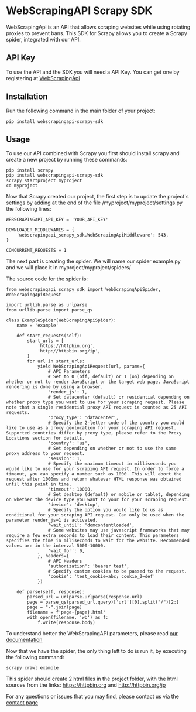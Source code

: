 # WebScrapingAPI Scrapy SDK

WebScrapingApi is an API that allows scraping websites while using rotating proxies to prevent bans. This SDK for Scrapy allows you to create a Scrapy spider, integrated with our API.

## API Key

To use the API and the SDK you will need a API Key. You can get one by registering at [WebScrapingApi](https://app.webscrapingapi.com/register)

## Installation

Run the following command in the main folder of your project:

```
pip install webscrapingapi-scrapy-sdk
```

## Usage

To use our API combined with Scrapy you first should install scrapy and create a new project by running these commands:

```
pip install scrapy
pip install webscrapingapi-scrapy-sdk
scrapy startproject myproject
cd myproject
```

Now that Scrapy created our project, the first step is to update the project's settings by adding at the end of the file /myproject/myproject/settings.py the following lines:

```
WEBSCRAPINGAPI_API_KEY = 'YOUR_API_KEY'

DOWNLOADER_MIDDLEWARES = {
    'webscrapingapi_scrapy_sdk.WebScrapingApiMiddleware': 543,
}

CONCURRENT_REQUESTS = 1
```

The next part is creating the spider. We will name our spider example.py and we will place it in myproject/myproject/spiders/

The source code for the spider is:

```
from webscrapingapi_scrapy_sdk import WebScrapingApiSpider, WebScrapingApiRequest

import urllib.parse as urlparse
from urllib.parse import parse_qs

class ExampleSpider(WebScrapingApiSpider):
    name = 'example'

    def start_requests(self):
        start_urls = [
            'https://httpbin.org',
            'http://httpbin.org/ip',
        ]
        for url in start_urls:
            yield WebScrapingApiRequest(url, params={
                # API Parameters
                # Set to 0 (off, default) or 1 (on) depending on whether or not to render JavaScript on the target web page. JavaScript rendering is done by using a browser.
                'render_js': 1,
                # Set datacenter (default) or residential depending on whether proxy type you want to use for your scraping request. Please note that a single residential proxy API request is counted as 25 API requests.
                'proxy_type': 'datacenter',
                # Specify the 2-letter code of the country you would like to use as a proxy geolocation for your scraping API request. Supported countries differ by proxy type, please refer to the Proxy Locations section for details.
                'country': 'us',
                # Set depending on whether or not to use the same proxy address to your request.
                'session': 1,
                # Specify the maximum timeout in milliseconds you would like to use for your scraping API request. In order to force a timeout, you can specify a number such as 1000. This will abort the request after 1000ms and return whatever HTML response was obtained until this point in time.
                'timeout': 10000,
                # Set desktop (default) or mobile or tablet, depending on whether the device type you want to your for your scraping request.
                'device': 'desktop',
                # Specify the option you would like to us as conditional for your scraping API request. Can only be used when the parameter render_js=1 is activated.
                'wait_until': 'domcontentloaded',
                # Some websites may use javascript frameworks that may require a few extra seconds to load their content. This parameters specifies the time in miliseconds to wait for the website. Recommended values are in the interval 5000-10000.
                'wait_for': 0,
            }, headers={
                # API Headers
                'authorization': 'bearer test',
                # Specify custom cookies to be passed to the request.
                'cookie': 'test_cookie=abc; cookie_2=def'
            })

    def parse(self, response):
        parsed_url = urlparse.urlparse(response.url)
        page = parse_qs(parsed_url.query)['url'][0].split("/")[2:]
        page = "-".join(page)
        filename = f'page-{page}.html'
        with open(filename, 'wb') as f:
            f.write(response.body)
```

To understand better the WebScrapingAPI parameters, please read [our documentation](https://docs.webscrapingapi.com/#request-parameters)

Now that we have the spider, the only thing left to do is run it, by executing the following command:

```
scrapy crawl example
```

This spider should create 2 html files in the project folder, with the html sources from the links: https://httpbin.org and http://httpbin.org/ip 

For any questions or issues that you may find, please contact us via the [contact page](https://www.webscrapingapi.com/contact/)